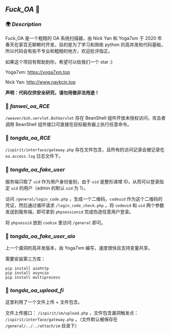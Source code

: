 ## _Fuck_OA_ 🚀

### 🌍 _Description_

Fuck_OA 是一个粗糙的 OA 系统扫描器，由 Nick Yan 和 Yoga7xm 于 2020 年春天在家百无聊赖时开发，目的是为了学习和熟练 python 的高并发和代码基础，所以代码会有些不专业和粗糙的地方，欢迎批评指正。

如果这个项目有帮助到你，希望可以给我们一个 star :)

Yoga7xm: https://yoga7xm.top

Nick Yan: http://www.naykcin.top

**声明：代码仅供安全研究，请勿用做非法用途！**



### 📍 _fanwei_oa_RCE_

`/weaver/bsh.servlet.BshServlet` 存在 BeanShell 组件开放未授权访问，攻击者调用 BeanShell 组件接口可直接在目标服务器上执行任意命令。



### 📍 _tongda_oa_RCE_

`/ispirit/interface/gateway.php` 存在文件包含，且所有的访问记录会被记录在 `oa.access.log` 日志文件下。



### 📍 _tongda_oa_fake_user_

服务端只取了 `uid` 作为用户身份鉴别，由于 `uid` 是整形递增 ID，从而可以登录指定 `uid` 的用户（admin 的默认 `uid` 为 1）。

访问 `/general/login_code.php` ，生成一个二维码，`codeuid` 作为这个二维码的凭证，然后通过循环请求 `/login_code_check.php` ，将 `codeuid` 和 `uid` 两个参数发送到服务端，即可拿到 `phpsessionid` 完成伪造任意用户登录。

将 `phpsessid` 放到 `cookie` 里访问 `/general` 即可。



### 📍 _tongda_oa_fake_user_aio_

上一个漏洞的高并发版本，由 Yoga7xm 编写，速度很快且支持变量共享。

需要安装第三方库：

```
pip install aiohttp
pip install asyncio
pip install multiprocess
```



### 📍 _tongda_oa_upload_fi_

这里利用了一个文件上传 + 文件包含。

文件上传接口： `/ispirit/im/upload.php` ，文件包含漏洞触发点： `/ispirit/interface/gateway.php` 。（文件默认被保存在 `/general/../../attach/im` 目录下）

